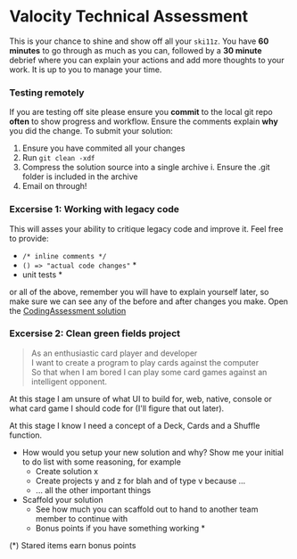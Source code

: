 # Valocity Technical Assessment

This is your chance to shine and show off all your `ski11z`. You have **60 minutes** to go 
through as much as you can, followed by a **30 minute** debrief where you can explain 
your actions and add more thoughts to your work.
It is up to you to manage your time.

### Testing remotely
If you are testing off site please ensure you **commit** to the local git repo **often** to show progress and workflow. Ensure the comments explain **why** you did the change.
To submit your solution:
 1. Ensure you have commited all your changes
 2. Run `git clean -xdf`
 3. Compress the solution source into a single archive
    i. Ensure the .git folder is included in the archive
 4. Email on through!

### Excersise 1: Working with legacy code
This will asses your ability to critique legacy code and improve it.
Feel free to provide:
 - `/* inline comments */`
 - `() => "actual code changes"` \*
 - unit tests \*

or all of the above, remember you will have to explain yourself later, 
so make sure we can see any of the before and after changes you make.
Open the [CodingAssessment solution](.\CodingAssessment.sln)

### Excersise 2: Clean green fields project
> As an enthusiastic card player and developer</br>
I want to create a program to play cards against the computer</br>
So that when I am bored I can play some card games against an intelligent opponent.

At this stage I am unsure of what UI to build for, 
web, native, console or what card game I should code for (I'll figure that out later).

At this stage I know I need a concept of a Deck, Cards and a Shuffle function.
 - How would you setup your new solution and why?
  Show me your initial to do list with some reasoning, for example 
   - Create solution x
   - Create projects y and z for blah and of type v because ... 
   - ... all the other important things
 - Scaffold your solution
   - See how much you can scaffold out to hand to another team member to continue with 
   - Bonus points if you have something working \*

(*) Stared items earn bonus points